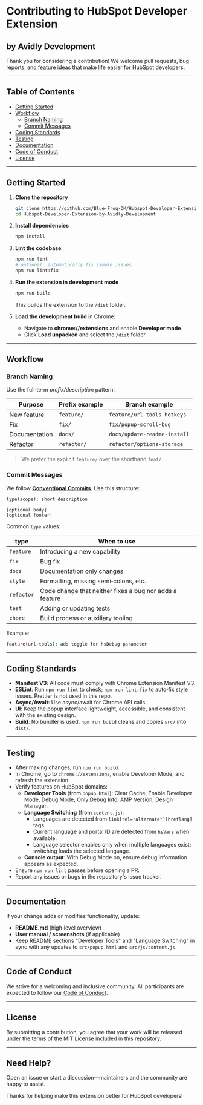 # Contributing to **HubSpot Developer Extension** 
## by Avidly Development

Thank you for considering a contribution! We welcome pull requests, bug reports, and feature ideas that make life easier for HubSpot developers.

---

## Table of Contents

* [Getting Started](#getting-started)
* [Workflow](#workflow)
  * [Branch Naming](#branch-naming)
  * [Commit Messages](#commit-messages)
* [Coding Standards](#coding-standards)
* [Testing](#testing)
* [Documentation](#documentation)
* [Code of Conduct](#code-of-conduct)
* [License](#license)

---

## Getting Started

1. **Clone the repository**

   ```bash
   git clone https://github.com/Blue-Frog-DM/Hubspot-Developer-Extension-by-Avidly-Development.git
   cd Hubspot-Developer-Extension-by-Avidly-Development
   ```
2. **Install dependencies**

   ```bash
   npm install
   ```
3. **Lint the codebase**

   ```bash
   npm run lint
   # optional: automatically fix simple issues
   npm run lint:fix
   ```
4. **Run the extension in development mode**

   ```bash
   npm run build
   ```
   This builds the extension to the `/dist` folder.
5. **Load the development build** in Chrome:

   * Navigate to **chrome://extensions** and enable **Developer mode**.
   * Click **Load unpacked** and select the `/dist` folder.

---

## Workflow

### Branch Naming

Use the full‑term *prefix/description* pattern:

| Purpose       | Prefix example | Branch example               |
| ------------- | -------------- | ---------------------------- |
| New feature   | `feature/`     | `feature/url-tools-hotkeys`  |
| Fix           | `fix/`         | `fix/popup-scroll-bug`       |
| Documentation | `docs/`        | `docs/update-readme-install` |
| Refactor      | `refactor/`    | `refactor/options-storage`   |

> We prefer the explicit `feature/` over the shorthand `feat/`.

### Commit Messages

We follow **[Conventional Commits](https://www.conventionalcommits.org)**. Use this structure:

```
type(scope): short description

[optional body]
[optional footer]
```

Common `type` values:

| type       | When to use                                             |
| ---------- | ------------------------------------------------------- |
| `feature`  | Introducing a new capability                            |
| `fix`      | Bug fix                                                 |
| `docs`     | Documentation only changes                              |
| `style`    | Formatting, missing semi‑colons, etc.                   |
| `refactor` | Code change that neither fixes a bug nor adds a feature |
| `test`     | Adding or updating tests                                |
| `chore`    | Build process or auxiliary tooling                      |

Example:

```bash
feature(url-tools): add toggle for hsDebug parameter
```

---

## Coding Standards

* **Manifest V3**: All code must comply with Chrome Extension Manifest V3.
* **ESLint**: Run `npm run lint` to check; `npm run lint:fix` to auto‑fix style issues. Prettier is not used in this repo.
* **Async/Await**: Use async/await for Chrome API calls.
* **UI**: Keep the popup interface lightweight, accessible, and consistent with the existing design.
* **Build**: No bundler is used. `npm run build` cleans and copies `src/` into `dist/`.

---

## Testing

* After making changes, run `npm run build`.
* In Chrome, go to `chrome://extensions`, enable Developer Mode, and refresh the extension.
* Verify features on HubSpot domains:
  * **Developer Tools** (from `popup.html`): Clear Cache, Enable Developer Mode, Debug Mode, Only Debug Info, AMP Version, Design Manager.
  * **Language Switching** (from `content.js`):
    * Languages are detected from `link[rel="alternate"][hreflang]` tags.
    * Current language and portal ID are detected from `hsVars` when available.
    * Language selector enables only when multiple languages exist; switching loads the selected language.
  * **Console output**: With Debug Mode on, ensure debug information appears as expected.
* Ensure `npm run lint` passes before opening a PR.
* Report any issues or bugs in the repository's issue tracker.

---

## Documentation

If your change adds or modifies functionality, update:

* **README.md** (high‑level overview)
* **User manual / screenshots** (if applicable)
* Keep README sections "Developer Tools" and "Language Switching" in sync with any updates to `src/popup.html` and `src/js/content.js`.

---

## Code of Conduct

We strive for a welcoming and inclusive community. All participants are expected to follow our [Code of Conduct](./CODE_OF_CONDUCT.md).

---

## License

By submitting a contribution, you agree that your work will be released under the terms of the MIT License included in this repository.

---

## Need Help?

Open an issue or start a discussion—maintainers and the community are happy to assist.

Thanks for helping make this extension better for HubSpot developers!
